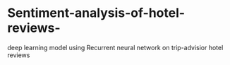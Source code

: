 # Sentiment-analysis-of-hotel-reviews-
deep learning model using Recurrent neural network on trip-advisior hotel reviews 
